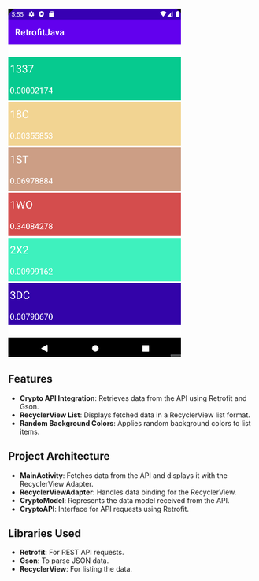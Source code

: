 ![Logo](https://github.com/nayciyilmaz/CryptoApp/blob/main/screenshot1.png?raw=true)

## Features
- **Crypto API Integration**: Retrieves data from the API using Retrofit and Gson.
- **RecyclerView List**: Displays fetched data in a RecyclerView list format.
- **Random Background Colors**: Applies random background colors to list items.

## Project Architecture
- **MainActivity**: Fetches data from the API and displays it with the RecyclerView Adapter.
- **RecyclerViewAdapter**: Handles data binding for the RecyclerView.
- **CryptoModel**: Represents the data model received from the API.
- **CryptoAPI**: Interface for API requests using Retrofit.

## Libraries Used
- **Retrofit**: For REST API requests.
- **Gson**: To parse JSON data.
- **RecyclerView**: For listing the data.

